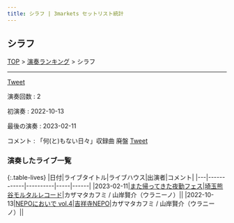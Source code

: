 ```yaml
---
title: シラフ | 3markets セットリスト統計
---
```

## シラフ


[TOP](/setlist/) > [演奏ランキング](songs.html) > シラフ

___

<a href="https://twitter.com/share?ref_src=twsrc%5Etfw" data-text="3markets[ ]セットリスト > シラフ" class="twitter-share-button" data-via="3markets" data-hashtags="3markets" data-related="3markets" data-show-count="false">Tweet</a>

演奏回数
: 2

初演奏
: 2022-10-13

最後の演奏
: 2023-02-11


コメント
: 「何(と)もない日々」収録曲 廃盤 [Tweet](https://twitter.com/3markets/status/1233598662619435008)






### 演奏したライブ一覧

{:.table-lives}
|日付|ライブタイトル|ライブハウス|出演者|コメント|
|---|------------|----------|-----|------|
|<span class="nowrap">2023-02-11</span>|[また帰ってきた夜勤フェス](live054.html)|[埼玉熊谷モルタルレコード](livehouse051.html)|カザマタカフミ / 山岸賢介（ウラニーノ）||
|<span class="nowrap">2022-10-13</span>|[NEPOにおいで vol.4](live040.html)|[吉祥寺NEPO](livehouse044.html)|カザマタカフミ / 山岸賢介（ウラニーノ）||



<script async src="https://platform.twitter.com/widgets.js" charset="utf-8"></script>
